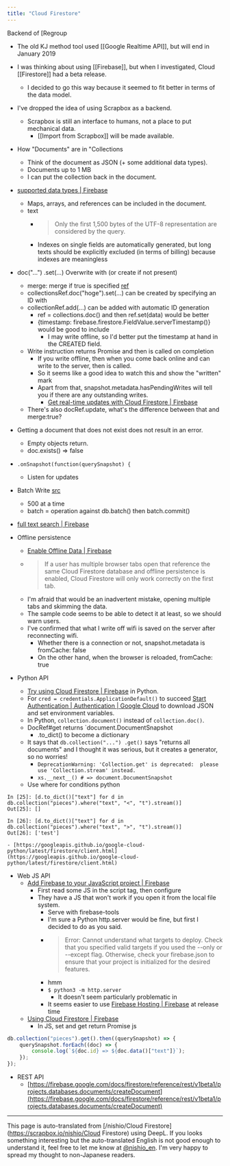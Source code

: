 ```yaml
---
title: "Cloud Firestore"
---
```


Backend of [Regroup
- The old KJ method tool used [[Google Realtime API]], but will end in January 2019
- I was thinking about using [[Firebase]], but when I investigated, Cloud [[Firestore]] had a beta release.
    - I decided to go this way because it seemed to fit better in terms of the data model.
- I've dropped the idea of using Scrapbox as a backend.
    - Scrapbox is still an interface to humans, not a place to put mechanical data.
        - [[Import from Scrapbox]] will be made available.

- How "Documents" are in "Collections
    - Think of the document as JSON (+ some additional data types).
    - Documents up to 1 MB
    - I can put the collection back in the document.

- [supported data types | Firebase](https://firebase.google.com/docs/firestore/manage-data/data-types?hl=ja)
    - Maps, arrays, and references can be included in the document.
    - text
        - > Only the first 1,500 bytes of the UTF-8 representation are considered by the query.
        - Indexes on single fields are automatically generated, but long texts should be explicitly excluded (in terms of billing) because indexes are meaningless

- doc("...") .set(...) Overwrite with (or create if not present)
    - merge: merge if true is specified [ref](https://firebase.google.com/docs/firestore/manage-data/add-data?hl=ja)
    - collectionsRef.doc("hoge").set(...) can be created by specifying an ID with
    - collectionRef.add(...) can be added with automatic ID generation
        - ref = collections.doc() and then ref.set(data) would be better
        - {timestamp: firebase.firestore.FieldValue.serverTimestamp()} would be good to include
            - I may write offline, so I'd better put the timestamp at hand in the CREATED field.
    - Write instruction returns Promise and then is called on completion
        - If you write offline, then when you come back online and can write to the server, then is called.
        - So it seems like a good idea to watch this and show the "written" mark
        - Apart from that, snapshot.metadata.hasPendingWrites will tell you if there are any outstanding writes.
            - [Get real-time updates with Cloud Firestore | Firebase](https://firebase.google.com/docs/firestore/query-data/listen)
    - There's also docRef.update, what's the difference between that and merge:true?
- Getting a document that does not exist does not result in an error.
    - Empty objects return.
    - doc.exists() => false
- `.onSnapshot(function(querySnapshot) {`
    - Listen for updates
- Batch Write [src](https://firebase.google.com/docs/firestore/manage-data/transactions)
    - 500 at a time
    - batch = operation against db.batch() then batch.commit()

- [full text search | Firebase](https://firebase.google.com/docs/firestore/solutions/search?hl=ja)

- Offline persistence
    - [Enable Offline Data | Firebase](https://firebase.google.com/docs/firestore/manage-data/enable-offline)
    - > If a user has multiple browser tabs open that reference the same Cloud Firestore database and offline persistence is enabled, Cloud Firestore will only work correctly on the first tab.
    - I'm afraid that would be an inadvertent mistake, opening multiple tabs and skimming the data.
    - The sample code seems to be able to detect it at least, so we should warn users.
    - I've confirmed that what I write off wifi is saved on the server after reconnecting wifi.
        - Whether there is a connection or not, snapshot.metadata is fromCache: false
        - On the other hand, when the browser is reloaded, fromCache: true

- Python API
    - [Try using Cloud Firestore | Firebase](https://firebase.google.com/docs/firestore/quickstart) in Python.
    - For `cred = credentials.ApplicationDefault()` to succeed [Start Authentication | Authentication | Google Cloud](https://cloud.google.com/docs/authentication/getting-started) to download JSON and set environment variables.
    - In Python, `collection.document()` instead of `collection.doc()`.
    - DocRef#get returns `document.DocumentSnapshot
        - .to_dict() to become a dictionary
    - It says that `db.collection("...") .get()` says "returns all documents" and I thought it was serious, but it creates a generator, so no worries!
        - `DeprecationWarning: 'Collection.get' is deprecated:  please use 'Collection.stream' instead.`
        - `xs.__next__() # => document.DocumentSnapshot`
    - Use where for conditions
python

```
In [25]: [d.to_dict()["text"] for d in db.collection("pieces").where("text", "<", "t").stream()]
Out[25]: []

In [26]: [d.to_dict()["text"] for d in db.collection("pieces").where("text", ">", "t").stream()]
Out[26]: ['test']
```

    - [https://googleapis.github.io/google-cloud-python/latest/firestore/client.html](https://googleapis.github.io/google-cloud-python/latest/firestore/client.html)
- Web JS API
    - [Add Firebase to your JavaScript project | Firebase](https://firebase.google.com/docs/web/setup)
        - First read some JS in the script tag, then configure
        - They have a JS that won't work if you open it from the local file system.
            - Serve with firebase-tools
            - I'm sure a Python http.server would be fine, but first I decided to do as you said.
            - > Error: Cannot understand what targets to deploy. Check that you specified valid targets if you used the --only or --except flag. Otherwise, check your firebase.json to ensure that your project is initialized for the desired features.
            - hmm
            - `$ python3 -m http.server`
                - It doesn't seem particularly problematic in
            - It seems easier to use [Firebase Hosting | Firebase](https://firebase.google.com/docs/hosting/index) at release time
    - [Using Cloud Firestore | Firebase](https://firebase.google.com/docs/firestore/quickstart)
        - In JS, set and get return Promise
js

```javascript
db.collection("pieces").get().then((querySnapshot) => {
    querySnapshot.forEach((doc) => {
        console.log(`${doc.id} => ${doc.data()["text"]}`);
    });
});
```


- REST API
    - [https://firebase.google.com/docs/firestore/reference/rest/v1beta1/projects.databases.documents/createDocument](https://firebase.google.com/docs/firestore/reference/rest/v1beta1/projects.databases.documents/createDocument)

---
This page is auto-translated from [/nishio/Cloud Firestore](https://scrapbox.io/nishio/Cloud Firestore) using DeepL. If you looks something interesting but the auto-translated English is not good enough to understand it, feel free to let me know at [@nishio_en](https://twitter.com/nishio_en). I'm very happy to spread my thought to non-Japanese readers.